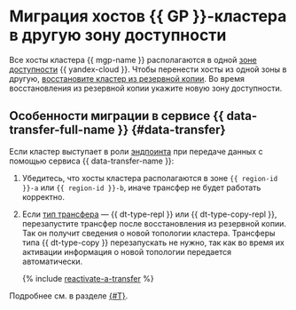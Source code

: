 # Миграция хостов {{ GP }}-кластера в другую зону доступности

Все хосты кластера {{ mgp-name }} располагаются в одной [зоне доступности](../../../overview/concepts/geo-scope.md) {{ yandex-cloud }}. Чтобы перенести хосты из одной зоны в другую, [восстановите кластер из резервной копии](../cluster-backups.md#restore). Во время восстановления из резервной копии укажите новую зону доступности.

## Особенности миграции в сервисе {{ data-transfer-full-name }} {#data-transfer}

Если кластер выступает в роли [эндпоинта](../../../data-transfer/concepts/index.md#endpoint) при передаче данных с помощью сервиса {{ data-transfer-name }}:

1. Убедитесь, что хосты кластера располагаются в зоне `{{ region-id }}-a` или `{{ region-id }}-b`, иначе трансфер не будет работать корректно.
1. Если [тип трансфера](../../../data-transfer/concepts/transfer-lifecycle.md#transfer-types) — {{ dt-type-repl }} или {{ dt-type-copy-repl }}, перезапустите трансфер после восстановления из резервной копии. Так он получит сведения о новой топологии кластера. Трансферы типа {{ dt-type-copy }} перезапускать не нужно, так как во время их активации информация о новой топологии передается автоматически.

   {% include [reactivate-a-transfer](../../../_includes/data-transfer/reactivate-a-transfer.md) %}

Подробнее см. в разделе [{#T}](../../../data-transfer/operations/endpoint/migration-to-an-availability-zone.md).
